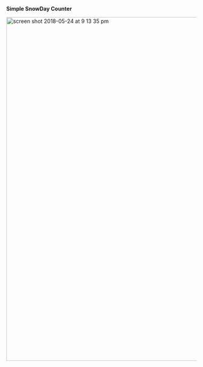 <strong>Simple SnowDay Counter</strong> 

<img width="911" alt="screen shot 2018-05-24 at 9 13 35 pm" src="https://user-images.githubusercontent.com/33431535/40521027-715bdc16-5f97-11e8-82c7-6117009afc22.png">
